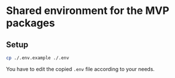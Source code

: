 # Shared environment for the MVP packages

## Setup

```bash
cp ./.env.example ./.env
```

You have to edit the copied `.env` file according to your needs.
